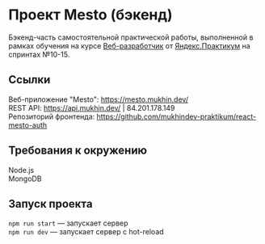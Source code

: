 # Проект Mesto (бэкенд)

Бэкенд-часть самостоятельной практической работы, выполненной в рамках обучения на курсе [Веб-разработчик](https://praktikum.yandex.ru/web) от [Яндекс.Практикум](https://praktikum.yandex.ru) на спринтах №10-15.

## Ссылки

Веб-приложение "Mesto": https://mesto.mukhin.dev/  
REST API: https://api.mukhin.dev/ | 84.201.178.149  
Репозиторий фронтенда: https://github.com/mukhindev-praktikum/react-mesto-auth  

## Требования к окружению

Node.js  
MongoDB

## Запуск проекта

`npm run start` — запускает сервер   
`npm run dev` — запускает сервер с hot-reload
